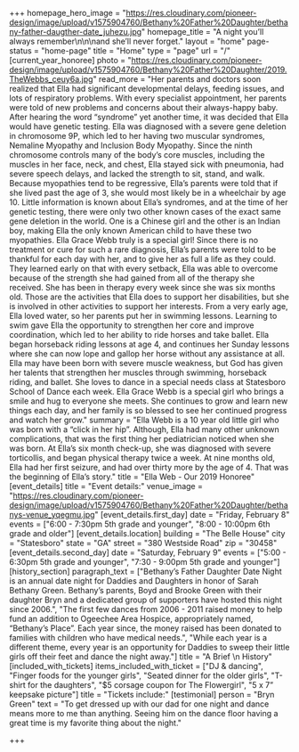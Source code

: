 +++
homepage_hero_image = "https://res.cloudinary.com/pioneer-design/image/upload/v1575904760/Bethany%20Father%20Daughter/bethany-father-daugther-date_juhezu.jpg"
homepage_title = "A night you’ll always remember\n\n\nand she’ll never forget."
layout = "home"
page-status = "home-page"
title = "Home"
type = "page"
url = "/"
[current_year_honoree]
photo = "https://res.cloudinary.com/pioneer-design/image/upload/v1575904760/Bethany%20Father%20Daughter/2019.TheWebbs_ceuy6a.jpg"
read_more = "Her parents and doctors soon realized that Ella had significant developmental delays, feeding issues, and lots of respiratory problems. With every specialist appointment, her parents were told of new problems and concerns about their always-happy baby. After hearing the word “syndrome” yet another time, it was decided that Ella would have genetic testing. Ella was diagnosed with a severe gene deletion in chromosome 9P, which led to her having two muscular syndromes, Nemaline Myopathy and Inclusion Body Myopathy. Since the ninth chromosome controls many of the body’s core muscles, including the muscles in her face, neck, and chest, Ella stayed sick with pneumonia, had severe speech delays, and lacked the strength to sit, stand, and walk. Because myopathies tend to be regressive, Ella’s parents were told that if she lived past the age of 3, she would most likely be in a wheelchair by age 10. Little information is known about Ella’s syndromes, and at the time of her genetic testing, there were only two other known cases of the exact same gene deletion in the world. One is a Chinese girl and the other is an Indian boy, making Ella the only known American child to have these two myopathies. Ella Grace Webb truly is a special girl! Since there is no treatment or cure for such a rare diagnosis, Ella’s parents were told to be thankful for each day with her, and to give her as full a life as they could. They learned early on that with every setback, Ella was able to overcome because of the strength she had gained from all of the therapy she received. She has been in therapy every week since she was six months old. Those are the activities that Ella does to support her disabilities, but she is involved in other activities to support her interests. From a very early age, Ella loved water, so her parents put her in swimming lessons. Learning to swim gave Ella the opportunity to strengthen her core and improve coordination, which led to her ability to ride horses and take ballet. Ella began horseback riding lessons at age 4, and continues her Sunday lessons where she can now lope and gallop her horse without any assistance at all. Ella may have been born with severe muscle weakness, but God has given her talents that strengthen her muscles through swimming, horseback riding, and ballet. She loves to dance in a special needs class at Statesboro School of Dance each week. Ella Grace Webb is a special girl who brings a smile and hug to everyone she meets. She continues to grow and learn new things each day, and her family is so blessed to see her continued progress and watch her grow."
summary = "Ella Webb is a 10 year old little girl who was born with a “click in her hip”. Although, Ella had many other unknown complications, that was the first thing her pediatrician noticed when she was born. At Ella’s six month check-up, she was diagnosed with severe torticollis, and began physical therapy twice a week. At nine months old, Ella had her first seizure, and had over thirty more by the age of 4. That was the beginning of Ella’s story."
title = "Ella Web - Our 2019 Honoree"
[event_details]
title = "Event details:"
venue_image = "https://res.cloudinary.com/pioneer-design/image/upload/v1575904760/Bethany%20Father%20Daughter/bethanys-venue_yqegmu.jpg"
[event_details.first_day]
date = "Friday, February 8"
events = ["6:00 - 7:30pm 5th grade and younger", "8:00 - 10:00pm 6th grade and older"]
[event_details.location]
building = "The Belle House"
city = "Statesboro"
state = "GA"
street = "380 Westside Road"
zip = "30458"
[event_details.second_day]
date = "Saturday, February 9"
events = ["5:00 - 6:30pm 5th grade and younger", "7:30 - 9:00pm 5th grade and younger"]
[history_section]
paragraph_text = ["Bethany’s Father Daughter Date Night is an annual date night for Daddies and Daughters in honor of Sarah Bethany Green. Bethany’s parents, Boyd and Brooke Green with their daughter Bryn and a dedicated group of supporters have hosted this night since 2006.", "The first few dances from 2006 - 2011 raised money to help fund an addition to Ogeechee Area Hospice, appropriately named, “Bethany’s Place”.  Each year since, the money raised has been donated to families with children who have medical needs.", "While each year is a different theme, every year is an opportunity for Daddies to sweep their little girls off their feet and dance the night away."]
title = "A Brief \n History"
[included_with_tickets]
items_included_with_ticket = ["DJ & dancing", "Finger foods for the younger girls", "Seated dinner for the older girls", "T-shirt for the daughters", "$5 corsage coupon for The Flowergirl", "5 x 7” keepsake picture"]
title = "Tickets include:"
[testimonial]
person = "Bryn Green"
text = "To get dressed up with our dad for one night and dance means more to me than anything. Seeing him on the dance floor having a great time is my favorite thing about the night."

+++

